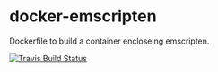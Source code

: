 # docker-emscripten

Dockerfile to build a container encloseing emscripten.

[![Travis Build Status](https://travis-ci.org/hrektts/docker-emscripten.svg?branch=master)](https://travis-ci.org/hrektts/docker-emscripten)
